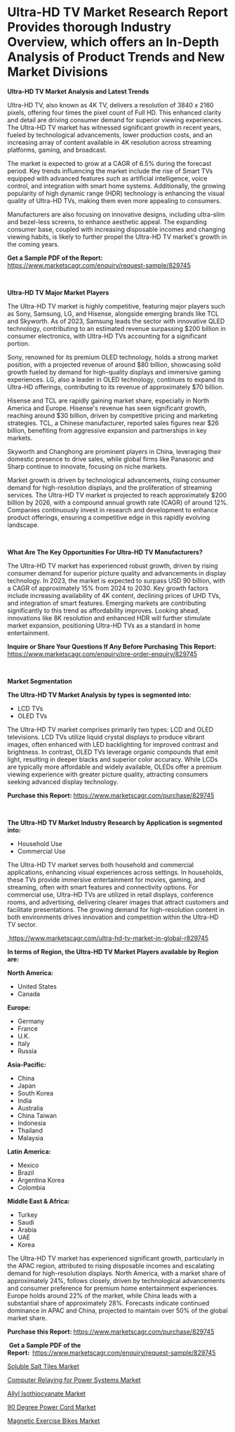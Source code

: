 <p><h1>Ultra-HD TV Market Research Report Provides thorough Industry Overview, which offers an In-Depth Analysis of Product Trends and New Market Divisions</h1></p><p><strong>Ultra-HD TV Market Analysis and Latest Trends</strong></p>
<p><p>Ultra-HD TV, also known as 4K TV, delivers a resolution of 3840 x 2160 pixels, offering four times the pixel count of Full HD. This enhanced clarity and detail are driving consumer demand for superior viewing experiences. The Ultra-HD TV market has witnessed significant growth in recent years, fueled by technological advancements, lower production costs, and an increasing array of content available in 4K resolution across streaming platforms, gaming, and broadcast.</p><p>The market is expected to grow at a CAGR of 6.5% during the forecast period. Key trends influencing the market include the rise of Smart TVs equipped with advanced features such as artificial intelligence, voice control, and integration with smart home systems. Additionally, the growing popularity of high dynamic range (HDR) technology is enhancing the visual quality of Ultra-HD TVs, making them even more appealing to consumers.</p><p>Manufacturers are also focusing on innovative designs, including ultra-slim and bezel-less screens, to enhance aesthetic appeal. The expanding consumer base, coupled with increasing disposable incomes and changing viewing habits, is likely to further propel the Ultra-HD TV market's growth in the coming years.</p></p>
<p><strong>Get a Sample PDF of the Report:&nbsp;</strong> <a href="https://www.marketscagr.com/enquiry/request-sample/829745?utm_campaign=1848&utm_medium=2&utm_source=Github&utm_content=ia&utm_term=18122024&utm_id=ultra-hd-tv">https://www.marketscagr.com/enquiry/request-sample/829745</a></p>
<p>&nbsp;</p>
<p><strong>Ultra-HD TV Major Market Players</strong></p>
<p><p>The Ultra-HD TV market is highly competitive, featuring major players such as Sony, Samsung, LG, and Hisense, alongside emerging brands like TCL and Skyworth. As of 2023, Samsung leads the sector with innovative QLED technology, contributing to an estimated revenue surpassing $200 billion in consumer electronics, with Ultra-HD TVs accounting for a significant portion.</p><p>Sony, renowned for its premium OLED technology, holds a strong market position, with a projected revenue of around $80 billion, showcasing solid growth fueled by demand for high-quality displays and immersive gaming experiences. LG, also a leader in OLED technology, continues to expand its Ultra-HD offerings, contributing to its revenue of approximately $70 billion.</p><p>Hisense and TCL are rapidly gaining market share, especially in North America and Europe. Hisense's revenue has seen significant growth, reaching around $30 billion, driven by competitive pricing and marketing strategies. TCL, a Chinese manufacturer, reported sales figures near $26 billion, benefiting from aggressive expansion and partnerships in key markets.</p><p>Skyworth and Changhong are prominent players in China, leveraging their domestic presence to drive sales, while global firms like Panasonic and Sharp continue to innovate, focusing on niche markets.</p><p>Market growth is driven by technological advancements, rising consumer demand for high-resolution displays, and the proliferation of streaming services. The Ultra-HD TV market is projected to reach approximately $200 billion by 2026, with a compound annual growth rate (CAGR) of around 12%. Companies continuously invest in research and development to enhance product offerings, ensuring a competitive edge in this rapidly evolving landscape.</p></p>
<p>&nbsp;</p>
<p><strong>What Are The Key Opportunities For Ultra-HD TV Manufacturers?</strong></p>
<p><p>The Ultra-HD TV market has experienced robust growth, driven by rising consumer demand for superior picture quality and advancements in display technology. In 2023, the market is expected to surpass USD 90 billion, with a CAGR of approximately 15% from 2024 to 2030. Key growth factors include increasing availability of 4K content, declining prices of UHD TVs, and integration of smart features. Emerging markets are contributing significantly to this trend as affordability improves. Looking ahead, innovations like 8K resolution and enhanced HDR will further stimulate market expansion, positioning Ultra-HD TVs as a standard in home entertainment.</p></p>
<p><strong>Inquire or Share Your Questions If Any Before Purchasing This Report:</strong> <a href="https://www.marketscagr.com/enquiry/pre-order-enquiry/829745?utm_campaign=1848&utm_medium=2&utm_source=Github&utm_content=ia&utm_term=18122024&utm_id=ultra-hd-tv">https://www.marketscagr.com/enquiry/pre-order-enquiry/829745</a></p>
<p>&nbsp;</p>
<p><strong>Market Segmentation</strong></p>
<p><strong>The Ultra-HD TV Market Analysis by types is segmented into:</strong></p>
<p><ul><li>LCD TVs</li><li>OLED TVs</li></ul></p>
<p><p>The Ultra-HD TV market comprises primarily two types: LCD and OLED televisions. LCD TVs utilize liquid crystal displays to produce vibrant images, often enhanced with LED backlighting for improved contrast and brightness. In contrast, OLED TVs leverage organic compounds that emit light, resulting in deeper blacks and superior color accuracy. While LCDs are typically more affordable and widely available, OLEDs offer a premium viewing experience with greater picture quality, attracting consumers seeking advanced display technology.</p></p>
<p><strong>Purchase this Report:&nbsp;</strong><a href="https://www.marketscagr.com/purchase/829745?utm_campaign=1848&utm_medium=2&utm_source=Github&utm_content=ia&utm_term=18122024&utm_id=ultra-hd-tv">https://www.marketscagr.com/purchase/829745</a></p>
<p>&nbsp;</p>
<p><strong>The Ultra-HD TV Market Industry Research by Application is segmented into:</strong></p>
<p><ul><li>Household Use</li><li>Commercial Use</li></ul></p>
<p><p>The Ultra-HD TV market serves both household and commercial applications, enhancing visual experiences across settings. In households, these TVs provide immersive entertainment for movies, gaming, and streaming, often with smart features and connectivity options. For commercial use, Ultra-HD TVs are utilized in retail displays, conference rooms, and advertising, delivering clearer images that attract customers and facilitate presentations. The growing demand for high-resolution content in both environments drives innovation and competition within the Ultra-HD TV sector.</p></p>
<p><a href="https://www.marketscagr.com/ultra-hd-tv-market-in-global-r829745?utm_campaign=1848&utm_medium=2&utm_source=Github&utm_content=ia&utm_term=18122024&utm_id=ultra-hd-tv">&nbsp;https://www.marketscagr.com/ultra-hd-tv-market-in-global-r829745</a></p>
<p><strong>In terms of Region, the Ultra-HD TV Market Players available by Region are:</strong></p>
<p>
    <p> <strong> North America: </strong>
        <ul>
            <li>United States</li>
            <li>Canada</li>
        </ul>
        </p> 
    <p> <strong> Europe: </strong>
        <ul>
            <li>Germany</li>
            <li>France</li>
            <li>U.K.</li>
            <li>Italy</li>
            <li>Russia</li>
        </ul>
        </p> 
    <p> <strong> Asia-Pacific: </strong>
        <ul>
            <li>China</li>
            <li>Japan</li>
            <li>South Korea</li>
            <li>India</li>
            <li>Australia</li>
            <li>China Taiwan</li>
            <li>Indonesia</li>
            <li>Thailand</li>
            <li>Malaysia</li>
        </ul>
        </p> 
    <p> <strong> Latin America: </strong>
        <ul>
            <li>Mexico</li>
            <li>Brazil</li>
            <li>Argentina Korea</li>
            <li>Colombia</li>
        </ul>
        </p> 
    <p> <strong> Middle East & Africa: </strong>
        <ul>
            <li>Turkey</li>
            <li>Saudi</li>
            <li>Arabia</li>
            <li>UAE</li>
            <li>Korea</li>
        </ul>
    </p>
    </p>
<p><p>The Ultra-HD TV market has experienced significant growth, particularly in the APAC region, attributed to rising disposable incomes and escalating demand for high-resolution displays. North America, with a market share of approximately 24%, follows closely, driven by technological advancements and consumer preference for premium home entertainment experiences. Europe holds around 22% of the market, while China leads with a substantial share of approximately 28%. Forecasts indicate continued dominance in APAC and China, projected to maintain over 50% of the global market share.</p></p>
<p><strong>Purchase this Report: </strong><a href="https://www.marketscagr.com/purchase/829745?utm_campaign=1848&utm_medium=2&utm_source=Github&utm_content=ia&utm_term=18122024&utm_id=ultra-hd-tv">https://www.marketscagr.com/purchase/829745</a></p>
<p>&nbsp;<strong>Get a Sample PDF of the Report:&nbsp;&nbsp;</strong><a href="https://www.marketscagr.com/enquiry/request-sample/829745?utm_campaign=1848&utm_medium=2&utm_source=Github&utm_content=ia&utm_term=18122024&utm_id=ultra-hd-tv">https://www.marketscagr.com/enquiry/request-sample/829745</a></p>
<p><strong></strong></p>
<p><p><a href="https://www.linkedin.com/pulse/soluble-salt-tiles-market-trend-expected-grow-rapidly-projected-fbgjf?utm_campaign=1848&utm_medium=2&utm_source=Github&utm_content=ia&utm_term=18122024&utm_id=ultra-hd-tv">Soluble Salt Tiles Market</a></p><p><a href="https://www.linkedin.com/pulse/examining-computer-relaying-power-systems-market-globally-dm8qe?utm_campaign=1848&utm_medium=2&utm_source=Github&utm_content=ia&utm_term=18122024&utm_id=ultra-hd-tv">Computer Relaying for Power Systems Market</a></p><p><a href="https://www.linkedin.com/pulse/a-mkt-nova-vc8zf?utm_campaign=1848&utm_medium=2&utm_source=Github&utm_content=ia&utm_term=18122024&utm_id=ultra-hd-tv">Allyl Isothiocyanate Market</a></p><p><a href="https://www.linkedin.com/pulse/exploring-potential-90-degree-power-cord-marketthe-upcoming-sjxhe?utm_campaign=1848&utm_medium=2&utm_source=Github&utm_content=ia&utm_term=18122024&utm_id=ultra-hd-tv">90 Degree Power Cord Market</a></p><p><a href="https://www.linkedin.com/pulse/in-depth-magnetic-exercise-bikes-market-report-size-93-cagr-cdshf?utm_campaign=1848&utm_medium=2&utm_source=Github&utm_content=ia&utm_term=18122024&utm_id=ultra-hd-tv">Magnetic Exercise Bikes Market</a></p></p>